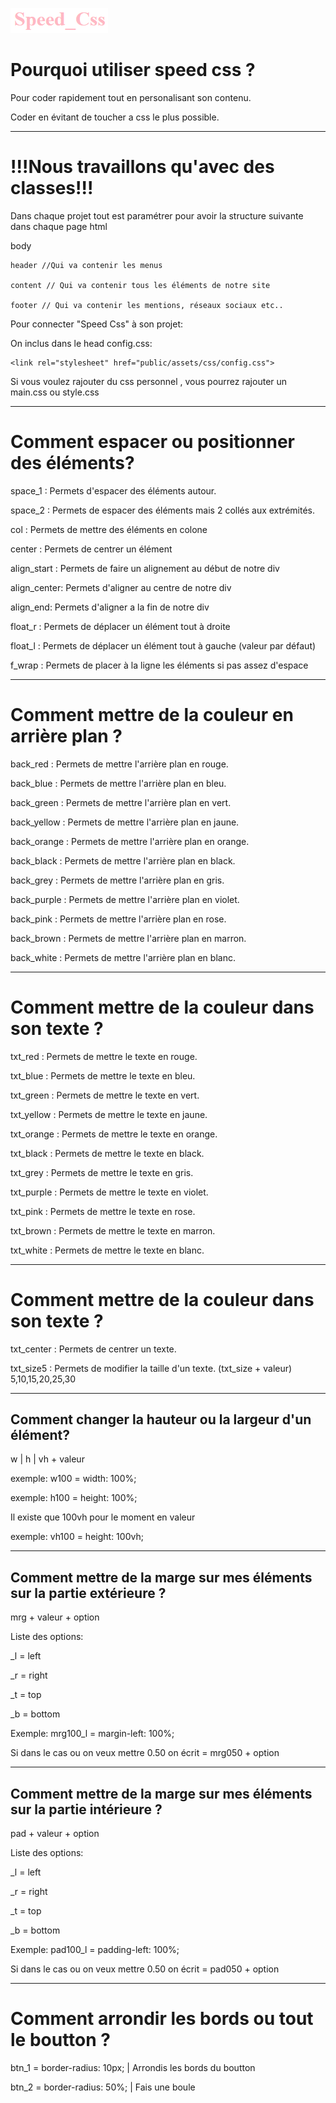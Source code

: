 ![Speed Css](public/assets/images/speed_css.png)

# Pourquoi utiliser speed css ?
Pour coder rapidement tout en personalisant son contenu.

Coder en évitant de toucher a css le plus possible.

----------------------------------------------------------------------
# !!!Nous travaillons qu'avec des classes!!!
Dans chaque projet tout est paramétrer pour avoir la structure suivante dans chaque page html

body

    header //Qui va contenir les menus

    content // Qui va contenir tous les éléments de notre site

    footer // Qui va contenir les mentions, réseaux sociaux etc..

Pour connecter "Speed Css" à son projet: 

On inclus dans le head config.css:
```
<link rel="stylesheet" href="public/assets/css/config.css">
```

Si vous voulez rajouter du css personnel , vous pourrez rajouter un main.css ou style.css

----------------------------------------------------------------------
# Comment espacer ou positionner des éléments?

space_1 : Permets d'espacer des éléments autour.

space_2 : Permets de espacer des éléments mais 2 collés aux extrémités.

col     : Permets de mettre des éléments en colone

center  : Permets de centrer un élément

align_start : Permets de faire un alignement au début de notre div

align_center: Permets d'aligner au centre de notre div

align_end: Permets d'aligner a la fin de notre div

float_r : Permets de déplacer un élément tout à droite

float_l : Permets de déplacer un élément tout à gauche (valeur par défaut)

f_wrap : Permets de placer à la ligne les éléments si pas assez d'espace

----------------------------------------------------------------------
# Comment mettre de la couleur en arrière plan ?

back_red    : Permets de mettre l'arrière plan en rouge.

back_blue   : Permets de mettre l'arrière plan en bleu.

back_green  : Permets de mettre l'arrière plan en vert.

back_yellow : Permets de mettre l'arrière plan en jaune.

back_orange : Permets de mettre l'arrière plan en orange.

back_black  : Permets de mettre l'arrière plan en black.

back_grey   : Permets de mettre l'arrière plan en gris.

back_purple : Permets de mettre l'arrière plan en violet.

back_pink   : Permets de mettre l'arrière plan en rose.

back_brown  : Permets de mettre l'arrière plan en marron.

back_white  : Permets de mettre l'arrière plan en blanc.

----------------------------------------------------------------------
# Comment mettre de la couleur dans son texte ?

txt_red    : Permets de mettre le texte en rouge.

txt_blue   : Permets de mettre le texte en bleu.

txt_green  : Permets de mettre le texte en vert.

txt_yellow : Permets de mettre le texte en jaune.

txt_orange : Permets de mettre le texte en orange.

txt_black  : Permets de mettre le texte en black.

txt_grey   : Permets de mettre le texte en gris.

txt_purple : Permets de mettre le texte en violet.

txt_pink   : Permets de mettre le texte en rose.

txt_brown  : Permets de mettre le texte en marron.

txt_white  : Permets de mettre le texte en blanc.

----------------------------------------------------------------------
# Comment mettre de la couleur dans son texte ?

txt_center  : Permets de centrer un texte.

txt_size5   : Permets de modifier la taille d'un texte. (txt_size + valeur) 5,10,15,20,25,30

----------------------------------------------------------------------
## Comment changer la hauteur ou la largeur d'un élément?

w | h | vh  + valeur

exemple: w100 = width: 100%;

exemple: h100 = height: 100%;

Il existe que 100vh pour le moment en valeur

exemple: vh100 = height: 100vh;

----------------------------------------------------------------------
## Comment mettre de la marge sur mes éléments sur la partie extérieure ?

mrg + valeur + option

Liste des options:

_l = left

_r = right

_t = top

_b = bottom

Exemple: mrg100_l = margin-left: 100%;

Si dans le cas ou on veux mettre 0.50 on écrit = mrg050 + option

----------------------------------------------------------------------
## Comment mettre de la marge sur mes éléments sur la partie intérieure ?

pad + valeur + option

Liste des options:

_l = left

_r = right

_t = top

_b = bottom

Exemple: pad100_l = padding-left: 100%;

Si dans le cas ou on veux mettre 0.50 on écrit = pad050 + option

----------------------------------------------------------------------
# Comment arrondir les bords ou tout le boutton ?

btn_1 = border-radius: 10px; | Arrondis les bords du boutton

btn_2 = border-radius: 50%;  | Fais une boule 